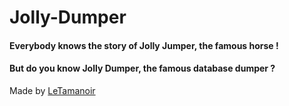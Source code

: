 # Jolly-Dumper

#### Everybody knows the story of Jolly Jumper, the famous horse !

#### But do you know Jolly Dumper, the famous database dumper ? 



Made by [LeTamanoir](https://github.com/LeTamanoir "LeTamanoir")
